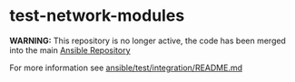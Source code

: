 # test-network-modules

**WARNING:** This repository is no longer active, the code has been merged into the main [Ansible Repository](https://github.com/ansible/ansible/tree/devel/test/integration/targets/)

For more information see [ansible/test/integration/README.md](https://github.com/ansible/ansible/blob/devel/test/integration/README.md)

